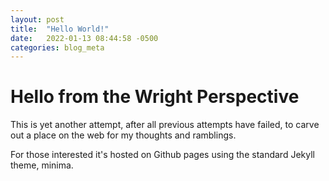 ```yaml
---
layout: post
title:  "Hello World!"
date:   2022-01-13 08:44:58 -0500
categories: blog_meta
---
```

# Hello from the Wright Perspective

This is yet another attempt, after all previous attempts have failed, to carve out a place on the web for my thoughts
and ramblings.

For those interested it's hosted on Github pages using the standard Jekyll theme, minima.
